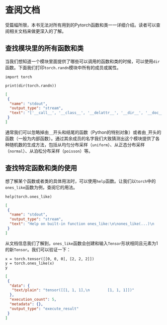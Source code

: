 # 查阅文档

受篇幅所限，本书无法对所有用到的Pytorch函数和类一一详细介绍。读者可以查阅相关文档来做更深入的了解。

## 查找模块里的所有函数和类

当我们想知道一个模块里面提供了哪些可以调用的函数和类的时候，可以使用`dir`函数。下面我们打印`torch.randn`模块中所有的成员或属性。

```{.python .input  n=1}
import torch

print(dir(torch.randn))
```

```{.json .output n=1}
[
 {
  "name": "stdout",
  "output_type": "stream",
  "text": "['__call__', '__class__', '__delattr__', '__dir__', '__doc__', '__eq__', '__format__', '__ge__', '__getattribute__', '__gt__', '__hash__', '__init__', '__init_subclass__', '__le__', '__lt__', '__module__', '__name__', '__ne__', '__new__', '__qualname__', '__reduce__', '__reduce_ex__', '__repr__', '__self__', '__setattr__', '__sizeof__', '__str__', '__subclasshook__', '__text_signature__']\n"
 }
]
```

通常我们可以忽略掉由`__`开头和结尾的函数（Python的特别对象）或者由`_`开头的函数（一般为内部函数）。通过其余成员的名字我们大致猜测出这个模块提供了各种随机数的生成方法，包括从均匀分布采样（`uniform`）、从正态分布采样（`normal`）、从泊松分布采样（`poisson`）等。

## 查找特定函数和类的使用

想了解某个函数或者类的具体用法时，可以使用`help`函数。让我们以`torch`中的`ones_like`函数为例，查阅它的用法。

```{.python .input  n=2}
help(torch.ones_like)
```

```{.json .output n=2}
[
 {
  "name": "stdout",
  "output_type": "stream",
  "text": "Help on built-in function ones_like:\n\nones_like(...)\n    ones_like(input, dtype=None, layout=None, device=None, requires_grad=False) -> Tensor\n    \n    Returns a tensor filled with the scalar value `1`, with the same size as\n    :attr:`input`. ``torch.ones_like(input)`` is equivalent to\n    ``torch.ones(input.size(), dtype=input.dtype, layout=input.layout, device=input.device)``.\n    \n    .. warning::\n        As of 0.4, this function does not support an :attr:`out` keyword. As an alternative,\n        the old ``torch.ones_like(input, out=output)`` is equivalent to\n        ``torch.ones(input.size(), out=output)``.\n    \n    Args:\n        input (Tensor): the size of :attr:`input` will determine size of the output tensor\n        dtype (:class:`torch.dtype`, optional): the desired data type of returned Tensor.\n            Default: if ``None``, defaults to the dtype of :attr:`input`.\n        layout (:class:`torch.layout`, optional): the desired layout of returned tensor.\n            Default: if ``None``, defaults to the layout of :attr:`input`.\n        device (:class:`torch.device`, optional): the desired device of returned tensor.\n            Default: if ``None``, defaults to the device of :attr:`input`.\n        requires_grad (bool, optional): If autograd should record operations on the\n            returned tensor. Default: ``False``.\n    \n    Example::\n    \n        >>> input = torch.empty(2, 3)\n        >>> torch.ones_like(input)\n        tensor([[ 1.,  1.,  1.],\n                [ 1.,  1.,  1.]])\n\n"
 }
]
```

从文档信息我们了解到，`ones_like`函数会创建和输入`Tensor`形状相同且元素为1的新`Tensor`。我们可以验证一下：

```{.python .input  n=5}
x = torch.tensor([[0, 0, 0], [2, 2, 2]])
y = torch.ones_like(x)
y
```

```{.json .output n=5}
[
 {
  "data": {
   "text/plain": "tensor([[1, 1, 1],\n        [1, 1, 1]])"
  },
  "execution_count": 5,
  "metadata": {},
  "output_type": "execute_result"
 }
]
```

```{.python .input}

```
